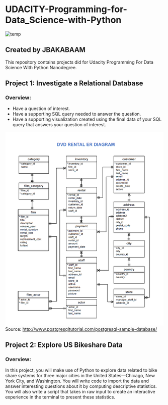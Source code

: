 UDACITY-Programming-for-Data_Science-with-Python
===
![temp](https://user-images.githubusercontent.com/103108988/164614280-c19fba8b-ab6c-4f92-8fbd-a47cd5bb6818.jpeg)

Created by JBAKABAAM
---
This repository contains projects did for Udacity Programming For Data Science With Python Nanodegree.

Project 1: Investigate a Relational Database
---
### Overview:   
- Have a question of interest.
- Have a supporting SQL query needed to answer the question.
- Have a supporting visualization created using the final data of your SQL query that answers your question of interest.

![](https://github.com/jbakabaam/UDACITY-Programming-for-Data-Science-with-Python/blob/master/Images/dvd-rental-erd-2.png?raw=true)  
Source: http://www.postgresqltutorial.com/postgresql-sample-database/

Project 2: Explore US Bikeshare Data
---
### Overview:
In this project, you will make use of Python to explore data related to bike share systems for three major cities in the United States—Chicago, New York City, and Washington. You will write code to import the data and answer interesting questions about it by computing descriptive statistics. You will also write a script that takes in raw input to create an interactive experience in the terminal to present these statistics.
